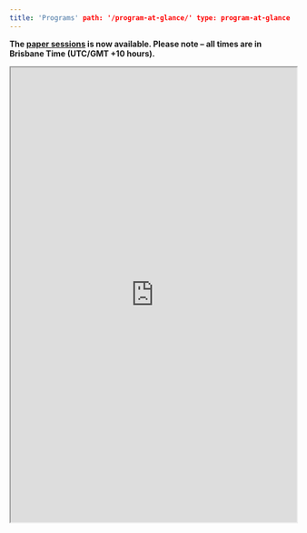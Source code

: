 ```yaml
---
title: 'Programs' path: '/program-at-glance/' type: program-at-glance
---
```


**The <a style="text-decoration: underline" href='https://ieee-edoc.org/2021/paper-sessions'>paper sessions</a> is now available. Please note – all times are in Brisbane Time (UTC/GMT +10 hours).**

<iframe  width='100%' height='800' src="https://docs.google.com/spreadsheets/d/e/2PACX-1vTaFtd34ElLGVHOm2PynuxCDAnAcXyJI03LkHsfh0czo1kO9oVQdvkoxpytS0V6BbIJHAMHJfs_MvIK/pubhtml?gid=0&amp;range=A6:C35&amp;single=true&amp;widget=true&amp;headers=false"></iframe>